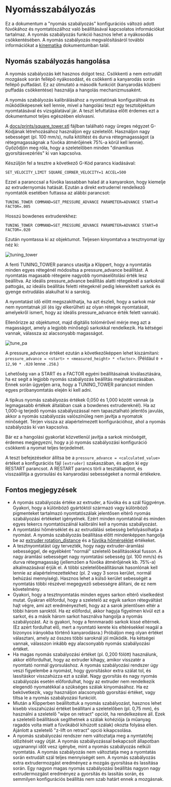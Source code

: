 # Nyomásszabályozás

Ez a dokumentum a "nyomás szabályozás" konfigurációs változó adott fúvókához és nyomtatószálhoz való beállításával kapcsolatos információkat tartalmaz. A nyomás szabályozás funkció hasznos lehet a nyákosodás csökkentésében. A nyomás szabályozás megvalósításáról további információkat a [kinematika](Kinematics.md) dokumentumban talál.

## Nyomás szabályozás hangolása

A nyomás szabályozás két hasznos dolgot tesz. Csökkenti a nem extrudált mozgások során fellépő nyákosodást, és csökkenti a kanyarodás során fellépő puffadást. Ez az útmutató a második funkciót (kanyarodás közbeni puffadás csökkentése) használja a hangolás mechanizmusaként.

A nyomás szabályozás kalibrálásához a nyomtatónak konfiguráltnak és működőképesnek kell lennie, mivel a hangolási teszt egy tesztobjektum nyomtatásával és vizsgálatával jár. A teszt lefuttatása előtt érdemes ezt a dokumentumot teljes egészében elolvasni.

A [docs/prints/square_tower.stl](prints/square_tower.stl) fájlban található nagy üreges négyzet G-Kódjának létrehozásához használjon egy szeletelőt. Használjon nagy sebességet (pl. 100 mm/s), nulla kitöltést és durva rétegmagasságot (a rétegmagasságnak a fúvóka átmérőjének 75%-a körül kell lennie). Győződjön meg róla, hogy a szeletelőben minden "dinamikus gyorsításvezérlés" ki van kapcsolva.

Készüljön fel a tesztre a következő G-Kód parancs kiadásával:

```
SET_VELOCITY_LIMIT SQUARE_CORNER_VELOCITY=1 ACCEL=500
```

Ezzel a paranccsal a fúvóka lassabban halad át a kanyarokon, hogy kiemelje az extrudernyomás hatását. Ezután a direkt extruderrel rendelkező nyomtatók esetében futtassa az alábbi parancsot:

```
TUNING_TOWER COMMAND=SET_PRESSURE_ADVANCE PARAMETER=ADVANCE START=0 FACTOR=.005
```

Hosszú bowdenes extruderekhez:

```
TUNING_TOWER COMMAND=SET_PRESSURE_ADVANCE PARAMETER=ADVANCE START=0 FACTOR=.020
```

Ezután nyomtassa ki az objektumot. Teljesen kinyomtatva a tesztnyomat így néz ki:

![tuning_tower](img/tuning_tower.jpg)

A fenti TUNING_TOWER parancs utasítja a Klippert, hogy a nyomtatás minden egyes rétegénél módosítsa a pressure_advance beállítást. A nyomtatás magasabb rétegeire nagyobb nyomáselőtolási érték lesz beállítva. Az ideális pressure_advance beállítás alatti rétegeknél a sarkoknál pattogás, az ideális beállítás feletti rétegeknél pedig lekerekített sarkok és gyenge extrudálás alakulhat ki a sarokig.

A nyomtatást idő előtt megszakíthatja, ha azt észleli, hogy a sarkok már nem nyomtatnak jól (és így elkerülheti az olyan rétegek nyomtatását, amelyekről ismert, hogy az ideális pressure_advance érték felett vannak).

Ellenőrizze az objektumot, majd digitális tolómérővel mérje meg azt a magasságot, amely a legjobb minőségű sarkokkal rendelkezik. Ha kétségei vannak, válassza az alacsonyabb magasságot.

![tune_pa](img/tune_pa.jpg)

A pressure_advance értéket ezután a következőképpen lehet kiszámítani: `pressure_advance = <start> + <measured_height> * <factor>`. (Például `0 + 12,90 * .020` lenne `.258`.)

Lehetőség van a START és a FACTOR egyéni beállításainak kiválasztására, ha ez segít a legjobb nyomás szabályozás beállítás meghatározásában. Ennek során ügyeljen arra, hogy a TUNING_TOWER parancsot minden egyes próbanyomtatás elején ki kell adni.

A tipikus nyomás szabályozás értékek 0,050 és 1,000 között vannak (a legmagasabb értékek általában csak a bowdenes extrudereknél). Ha az 1,000-ig terjedő nyomás szabályozással nem tapasztalható jelentős javulás, akkor a nyomás szabályozás valószínűleg nem javítja a nyomatok minőségét. Térjen vissza az alapértelmezett konfigurációhoz, ahol a nyomás szabályozás ki van kapcsolva.

Bár ez a hangolási gyakorlat közvetlenül javítja a sarkok minőségét, érdemes megjegyezni, hogy a jó nyomás szabályozási konfiguráció csökkenti a nyomat teljes terjedelmét.

A teszt befejezésekor állítsa be a `pressure_advance = <calculated_value>` értéket a konfigurációs fájl `[extruder]` szakaszában, és adjon ki egy RESTART parancsot. A RESTART parancs törli a tesztállapotot, és visszaállítja a gyorsulási és kanyarodási sebességeket a normál értékekre.

## Fontos megjegyzések

* A nyomás szabályozás értéke az extruder, a fúvóka és a szál függvénye. Gyakori, hogy a különböző gyártóktól származó vagy különböző pigmenteket tartalmazó nyomtatószálak jelentősen eltérő nyomás szabályozási értékeket igényelnek. Ezért minden nyomtatónál és minden egyes tekercs nyomtatószálnál kalibrálni kell a nyomás szabályozást.
* A nyomtatási hőmérséklet és az extrudálási sebesség befolyásolhatja a nyomást. A nyomás szabályozás beállítása előtt mindenképpen hangolja be az [extruder rotation_distance](Rotation_Distance.md#calibrating-rotation_distance-on-extruders) és a [fúvóka hőmérséklet](http://reprap.org/wiki/Triffid_Hunter%27s_Calibration_Guide#Nozzle_Temperature) értékeket.
* A tesztnyomtatást úgy tervezték, hogy nagy extruder-áramlási sebességgel, de egyébként "normál" szeletelő beállításokkal fusson. A nagy áramlási sebességet nagy nyomtatási sebesség (pl. 100 mm/s) és durva rétegmagasság (jellemzően a fúvóka átmérőjének kb. 75%-a) alkalmazásával érjük el. A többi szeletelőbeállításnak hasonlónak kell lennie az alapértelmezettekhez (pl. 2 vagy 3 soros kerület, normál behúzási mennyiség). Hasznos lehet a külső kerület sebességét a nyomtatás többi részével megegyező sebességre állítani, de ez nem követelmény.
* Gyakori, hogy a tesztnyomtatás minden egyes sarkon eltérő viselkedést mutat. Gyakran előfordul, hogy a szeletelő az egyik sarkon rétegváltást hajt végre, ami azt eredményezheti, hogy az a sarok jelentősen eltér a többi három saroktól. Ha ez előfordul, akkor hagyja figyelmen kívül ezt a sarkot, és a másik három sarkot használva hangolja a nyomás szabályozást. Az is gyakori, hogy a fennmaradó sarkok kissé eltérnek. (Ez azért fordulhat elő, mert a nyomtató kerete kis eltérésekkel reagál a bizonyos irányokba történő kanyarodásra.) Próbáljon meg olyan értéket választani, amely az összes többi saroknál jól működik. Ha kétségei vannak, válasszon inkább egy alacsonyabb nyomás szabályozási értéket.
* Ha magas nyomás szabályozási értéket (pl. 0,200 fölött) használunk, akkor előfordulhat, hogy az extruder kihagy, amikor visszatér a nyomtató normál gyorsuláshoz. A nyomás szabályozási rendszer úgy veszi figyelembe a nyomást, hogy gyorsításkor extra szálat tol, és lassításkor visszahúzza ezt a szálat. Nagy gyorsítás és nagy nyomás szabályozás esetén előfordulhat, hogy az extruder nem rendelkezik elegendő nyomatékkal a szükséges szálak kinyomásához. Ha ez bekövetkezik, vagy használjon alacsonyabb gyorsítási értéket, vagy tiltsa le a nyomás szabályozási funkciót.
* Miután a Klipperben beállítottuk a nyomás szabályozást, hasznos lehet kisebb visszahúzási értéket beállítani a szeletelőben (pl. 0,75 mm), és használni a szeletelő "wipe on retract" opciót, ha rendelkezésre áll. Ezek a szeletelő beállítások segíthetnek a szálak kohéziója (a műanyag ragadós volta miatt a fúvókából kihúzott szálak) okozta folyása ellen. Ajánlott a szeletelő "z-lift on retract" opció kikapcsolása.
* A nyomás szabályozási rendszer nem változtatja meg a nymtatófej időzítését vagy útját. A nyomás szabályozással bekapcsolt állapotban ugyanannyi időt vesz igénybe, mint a nyomás szabályozás nélküli nyomtatás. A nyomás szabályozás nem változtatja meg a nyomtatás során extrudált szál teljes mennyiségét sem. A nyomás szabályozás extra extrudermozgást eredményez a mozgás gyorsítása és lassítása során. Egy nagyon magas nyomás szabályozási beállítás nagyon nagy extrudermozgást eredményez a gyorsítás és lassítás során, és semmilyen konfigurációs beállítás nem szab határt ennek a mozgásnak.
